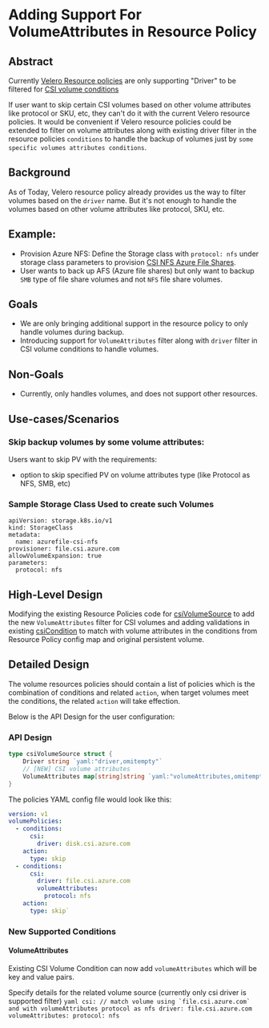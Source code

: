 # Adding Support For VolumeAttributes in Resource Policy
 
## Abstract
Currently [Velero Resource policies](https://velero.io/docs/main/resource-filtering/#creating-resource-policies) are only supporting "Driver" to be filtered for [CSI volume conditions](https://github.com/vmware-tanzu/velero/blob/8e23752a6ea83f101bd94a69dcf17f519a805388/internal/resourcepolicies/volume_resources_validator.go#L28)

If user want to skip certain CSI volumes based on other volume attributes like protocol or SKU, etc, they can't do it with the current Velero resource policies. It would be convenient if Velero resource policies could be extended to filter on volume attributes along with existing driver filter in the resource policies `conditions` to handle the backup of volumes just by `some specific volumes attributes conditions`.
 
## Background
As of Today, Velero resource policy already provides us the way to filter volumes based on the `driver` name. But it's not enough to handle the volumes based on other volume attributes like protocol, SKU, etc.

## Example:
  - Provision Azure NFS: Define the Storage class with `protocol: nfs` under storage class parameters to provision [CSI NFS Azure File Shares](https://learn.microsoft.com/en-us/azure/aks/azure-files-csi#nfs-file-shares).
  - User wants to back up AFS (Azure file shares) but only want to backup `SMB` type of file share volumes and not `NFS` file share volumes.

## Goals
- We are only bringing additional support in the resource policy to only handle volumes during backup.
- Introducing support for `VolumeAttributes` filter along with `driver` filter in CSI volume conditions to handle volumes.
 
## Non-Goals
- Currently, only handles volumes, and does not support other resources.
 
## Use-cases/Scenarios
### Skip backup volumes by some volume attributes:
Users want to skip PV with the requirements:
- option to skip specified PV on volume attributes type (like Protocol as NFS, SMB, etc)

### Sample Storage Class Used to create such Volumes
```
apiVersion: storage.k8s.io/v1
kind: StorageClass
metadata:
  name: azurefile-csi-nfs
provisioner: file.csi.azure.com
allowVolumeExpansion: true
parameters:
  protocol: nfs 
```

## High-Level Design
Modifying the existing Resource Policies code for [csiVolumeSource](https://github.com/vmware-tanzu/velero/blob/8e23752a6ea83f101bd94a69dcf17f519a805388/internal/resourcepolicies/volume_resources_validator.go#L28C6-L28C22) to add the new `VolumeAttributes` filter for CSI volumes and adding validations in existing [csiCondition](https://github.com/vmware-tanzu/velero/blob/8e23752a6ea83f101bd94a69dcf17f519a805388/internal/resourcepolicies/volume_resources.go#L150) to match with volume attributes in the conditions from Resource Policy config map and original persistent volume.

## Detailed Design
The volume resources policies should contain a list of policies which is the combination of conditions and related `action`, when target volumes meet the conditions, the related `action` will take effection.

Below is the API Design for the user configuration:

### API Design
```go
type csiVolumeSource struct {
	Driver string `yaml:"driver,omitempty"`
	// [NEW] CSI volume attributes
	VolumeAttributes map[string]string `yaml:"volumeAttributes,omitempty"`
}
```

The policies YAML config file would look like this:
```yaml
version: v1
volumePolicies:
  - conditions:
      csi:
        driver: disk.csi.azure.com
    action:
      type: skip
  - conditions:
      csi:
        driver: file.csi.azure.com
        volumeAttributes:
          protocol: nfs
    action:
      type: skip`
```
 
### New Supported Conditions
#### VolumeAttributes
Existing CSI Volume Condition can now add `volumeAttributes` which will be key and value pairs.  

 Specify details for the related volume source (currently only csi driver is supported filter)
     ```yaml
     csi: // match volume using `file.csi.azure.com` and with volumeAttributes protocol as nfs
       driver: file.csi.azure.com 
       volumeAttributes:
          protocol: nfs
     ```